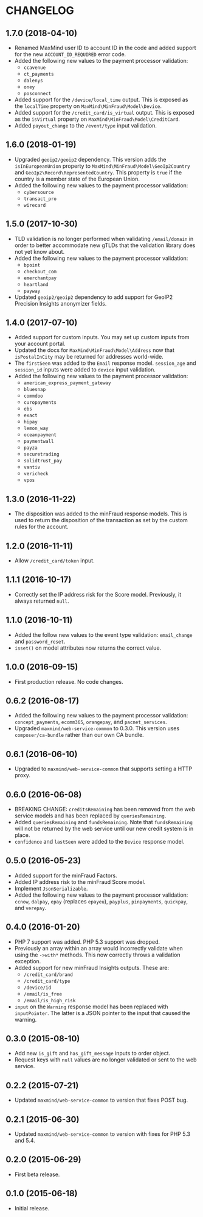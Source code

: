 CHANGELOG
=========

1.7.0 (2018-04-10)
------------------

* Renamed MaxMind user ID to account ID in the code and added support for the
  new `ACCOUNT_ID_REQUIRED` error code.
* Added the following new values to the payment processor validation:
  * `ccavenue`
  * `ct_payments`
  * `dalenys`
  * `oney`
  * `posconnect`
* Added support for the `/device/local_time` output. This is exposed as
  the `localTime` property on `MaxMind\MinFraud\Model\Device`.
* Added support for the `/credit_card/is_virtual` output. This is exposed as
  the `isVirtual` property on `MaxMind\MinFraud\Model\CreditCard`.
* Added `payout_change` to the `/event/type` input validation.


1.6.0 (2018-01-19)
------------------

* Upgraded `geoip2/geoip2` dependency. This version adds the
  `isInEuropeanUnion` property to `MaxMind\MinFraud\Model\GeoIp2Country`
  and `GeoIp2\Record\RepresentedCountry`. This property is `true` if the
  country is a member state of the European Union.
* Added the following new values to the payment processor validation:
  * `cybersource`
  * `transact_pro`
  * `wirecard`

1.5.0 (2017-10-30)
------------------

* TLD validation is no longer performed when validating `/email/domain` in
  order to better accommodate new gTLDs that the validation library does
  not yet know about.
* Added the following new values to the payment processor validation:
  * `bpoint`
  * `checkout_com`
  * `emerchantpay`
  * `heartland`
  * `payway`
* Updated `geoip2/geoip2` dependency to add support for GeoIP2 Precision
  Insights anonymizer fields.

1.4.0 (2017-07-10)
------------------

* Added support for custom inputs. You may set up custom inputs from your
  account portal.
* Updated the docs for `MaxMind\MinFraud\Model\Address` now that
  `isPostalInCity` may be returned for addresses world-wide.
* The `firstSeen` was added to the `Email` response model. `session_age`
  and `session_id` inputs were added to `device` input validation.
* Added the following new values to the payment processor validation:
  * `american_express_payment_gateway`
  * `bluesnap`
  * `commdoo`
  * `curopayments`
  * `ebs`
  * `exact`
  * `hipay`
  * `lemon_way`
  * `oceanpayment`
  * `paymentwall`
  * `payza`
  * `securetrading`
  * `solidtrust_pay`
  * `vantiv`
  * `vericheck`
  * `vpos`

1.3.0 (2016-11-22)
------------------

* The disposition was added to the minFraud response models. This is used to
  return the disposition of the transaction as set by the custom rules for the
  account.

1.2.0 (2016-11-11)
------------------

* Allow `/credit_card/token` input.

1.1.1 (2016-10-17)
------------------

* Correctly set the IP address risk for the Score model. Previously, it
  always returned `null`.

1.1.0 (2016-10-11)
------------------

* Added the follow new values to the event type validation: `email_change` and
  `password_reset`.
* `isset()` on model attributes now returns the correct value.

1.0.0 (2016-09-15)
------------------

* First production release. No code changes.

0.6.2 (2016-08-17)
------------------

* Added the following new values to the payment processor validation:
  `concept_payments`, `ecomm365`, `orangepay`, and `pacnet_services`.
* Upgraded `maxmind/web-service-common` to 0.3.0. This version uses
  `composer/ca-bundle` rather than our own CA bundle.

0.6.1 (2016-06-10)
------------------

* Upgraded to `maxmind/web-service-common` that supports setting a HTTP proxy.

0.6.0 (2016-06-08)
------------------

* BREAKING CHANGE: `creditsRemaining` has been removed from the web service
  models and has been replaced by `queriesRemaining`.
* Added `queriesRemaining` and `fundsRemaining`. Note that `fundsRemaining`
  will not be returned by the web service until our new credit system is in
  place.
* `confidence` and `lastSeen` were added to the `Device` response model.

0.5.0 (2016-05-23)
------------------

* Added support for the minFraud Factors.
* Added IP address risk to the minFraud Score model.
* Implement `JsonSerializable`.
* Added the following new values to the payment processor validation:
  `ccnow`, `dalpay`, `epay` (replaces `epayeu`), `payplus`, `pinpayments`,
  `quickpay`, and `verepay`.

0.4.0 (2016-01-20)
------------------

* PHP 7 support was added. PHP 5.3 support was dropped.
* Previously an array within an array would incorrectly validate when using
  the `->with*` methods. This now correctly throws a validation exception.
* Added support for new minFraud Insights outputs. These are:
    * `/credit_card/brand`
    * `/credit_card/type`
    * `/device/id`
    * `/email/is_free`
    * `/email/is_high_risk`
* `input` on the `Warning` response model has been replaced with
  `inputPointer`. The latter is a JSON pointer to the input that caused the
  warning.

0.3.0 (2015-08-10)
------------------

* Add new `is_gift` and `has_gift_message` inputs to order object.
* Request keys with `null` values are no longer validated or sent to the web
  service.

0.2.2 (2015-07-21)
------------------

* Updated `maxmind/web-service-common` to version that fixes POST bug.

0.2.1 (2015-06-30)
------------------

* Updated `maxmind/web-service-common` to version with fixes for PHP 5.3 and
  5.4.

0.2.0 (2015-06-29)
------------------

* First beta release.

0.1.0 (2015-06-18)
------------------

* Initial release.
